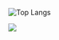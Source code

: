 ![Top Langs](https://github-readme-stats.vercel.app/api/top-langs/?username=yamashitafumihiro&layout=donut)

<img src="https://github-profile-trophy.vercel.app/?username=yamashitafumihiro&theme=matrix&no-bg=true&no-frame=true&row=1&column=4&title=MultiLanguage,Commits,PullRequest">
